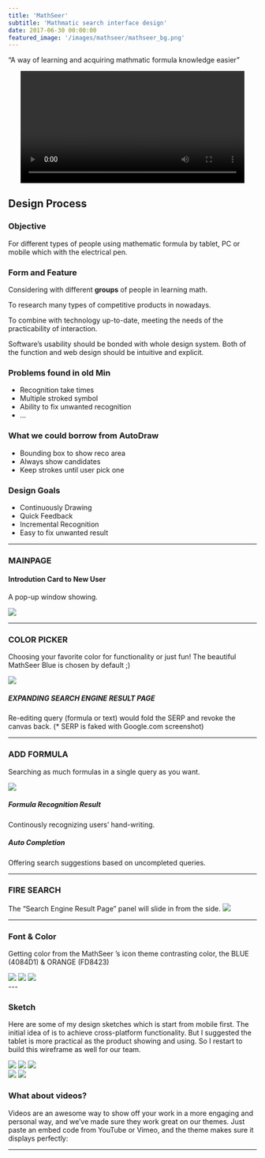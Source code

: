 ```yaml
---
title: 'MathSeer'
subtitle: 'Mathmatic search interface design'
date: 2017-06-30 00:00:00
featured_image: '/images/mathseer/mathseer_bg.png'
---
```


<p class="intro-text"> 
“A way of learning and acquiring mathmatic formula knowledge easier”
</p>
<center>
  <video width="90%" controls autoplay loop>
    <source src="/images/mathseer/motion2.mp4" type="video/mp4">
  </video>
</center>

## Design Process
### Objective

For <span>different</span> types of people using mathematic formula by tablet, PC or mobile which with the electrical pen.

### Form and Feature

Considering with different **groups** of people in learning math.

To research many types of competitive products in nowadays. 

To combine with technology up-to-date, meeting the needs of the practicability of interaction.

Software’s usability should be bonded with whole design system. Both of the function and web design should be intuitive and explicit.







### Problems found in old Min

- Recognition take times
- Multiple stroked symbol
- Ability to fix unwanted recognition
- ...

### What we could borrow from AutoDraw

- Bounding box to show reco area
- Always show candidates
- Keep strokes until user pick one

### Design Goals

- Continuously Drawing
- Quick Feedback
- Incremental Recognition
- Easy to fix unwanted result



---
### MAINPAGE

#### Introdution Card to New User

A pop-up window showing.

![](/images/mathseer/layout/layout1.png)


---

### COLOR PICKER

Choosing your favorite color for functionality or just fun! 
The beautiful MathSeer Blue is chosen by default ;)


![](/images/mathseer/layout/layout2.png)
##### EXPANDING SEARCH ENGINE RESULT PAGE 
Re-editing query (formula or text) would fold the SERP and revoke the canvas back.
(* SERP is faked with Google.com screenshot)

---
### ADD FORMULA

Searching as much formulas in a single query as you want.

![](/images/mathseer/layout/layout3.png)
##### Formula Recognition Result
Continously recognizing users’ hand-writing.
##### Auto Completion
Offering search suggestions based on uncompleted queries.


---

### FIRE SEARCH

The “Search Engine Result Page” panel will slide in from the side.
![](/images/mathseer/layout/layout4.png)

---

### Font & Color
Getting color from the MathSeer ’s icon theme contrasting color, the BLUE (4084D1) & ORANGE (FD8423)

<div class="gallery" data-columns="2">
	<img src="/images/mathseer/layout/font.png">
	<img src="/images/mathseer/layout/color.png">
	<img src="/images/mathseer/layout/illustration.png">
</div>
---

### Sketch
Here are some of my design sketches which is start from mobile first. The initial idea of is to achieve cross-platform functionality.
But I suggested the tablet is more practical as the product showing and using. So I restart to build this wireframe as well for our team.
<div class="gallery" data-columns="3">
	<img src="/images/mathseer/sketch/sketch1.png">
	<img src="/images/mathseer/sketch/sketch2.png">
	<img src="/images/mathseer/sketch/sketch3.png">
	
</div>



<div class="gallery" data-columns="1">
	<img src="/images/demo/demo-landscape.jpg">
	<img src="/images/demo/demo-landscape-2.jpg">
</div>

### What about videos?

Videos are an awesome way to show off your work in a more engaging and personal way, and we’ve made sure they work great on our themes. Just paste an embed code from YouTube or Vimeo, and the theme makes sure it displays perfectly:



---

